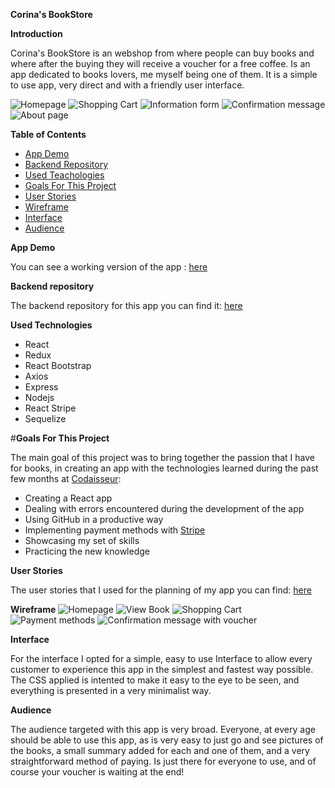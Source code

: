 **Corina's BookStore**

**Introduction**

Corina's BookStore is an webshop from where people can buy books and where after the buying they will receive a voucher for a free coffee. Is an app dedicated to books lovers, me myself being one of them. It is a simple to use app, very direct and with a friendly user interface. 

![Homepage](https://github.com/corinabejan/bookstore-client/blob/master/images/homepage.jpg)
![Shopping Cart](https://github.com/corinabejan/bookstore-client/blob/master/images/shoppingcart.jpg)
![Information form](https://github.com/corinabejan/bookstore-client/blob/master/images/informationform.jpg)
![Confirmation message](https://github.com/corinabejan/bookstore-client/blob/master/images/confirmationmessage.jpg)
![About page](https://github.com/corinabejan/bookstore-client/blob/master/images/aboutpage.jpg)


**Table of Contents**

- [App Demo](https://github.com/README.md#app-demo)
- [Backend Repository](https://github.com/README.md#backend-repository)
- [Used Teachologies](https://github.com/README.md#used-technologies)
- [Goals For This Project](https://github.com/README.md#goals-for-this-project)
- [User Stories](https://github.com/README.md#user-stories)
- [Wireframe](https://github.com/README.md#wireframe)
- [Interface](https://github.com/README.md#interface)
- [Audience](https://github.com/README.md#audience)


**App Demo**

You can see a working version of the app : [here](https://corina-bookstore.netlify.app/)


**Backend repository**

The backend repository for this app you can find it: [here](https://github.com/corinabejan/bookstore-server)



**Used Technologies**

- React
- Redux
- React Bootstrap
- Axios
- Express
- Nodejs
- React Stripe
- Sequelize
  

#**Goals For This Project**

The main goal of this project was to bring together the passion that I have for books, in creating an app with the technologies learned during the past few months at [Codaisseur](https://codaisseur.com/):
 - Creating a React app
 - Dealing with errors encountered during the development of the app
 - Using GitHub in a productive way
 - Implementing payment methods with [Stripe](https://stripe.com/docs)
 - Showcasing my set of skills
 - Practicing the new knowledge


**User Stories**

The user stories that I used for the planning of my app you can find: [here](https://github.com/users/corinabejan/projects/1)


**Wireframe**
![Homepage](https://github.com/corinabejan/bookstore-client/blob/master/images/wireframe1.jpg)
![View Book](https://github.com/corinabejan/bookstore-client/blob/master/images/wireframe2.jpg)
![Shopping Cart](https://github.com/corinabejan/bookstore-client/blob/master/images/wireframe3.jpg)
![Payment methods](https://github.com/corinabejan/bookstore-client/blob/master/images/wireframe4.jpg)
![Confirmation message with voucher](https://github.com/corinabejan/bookstore-client/blob/master/images/wireframe5.jpg)


**Interface**

For the interface I opted for a simple, easy to use Interface to allow every customer to experience this app in the simplest and fastest way possible. The CSS applied is intented to make it easy to the eye to be seen, and everything is presented in a very minimalist way.


**Audience**

The audience targeted with this app is very broad. Everyone, at every age should be able to use this app, as is very easy to just go and see pictures of the books, a small summary added for each and one of them, and a very straightforward method of paying. 
Is just there for everyone to use, and of course your voucher is waiting at the end!

